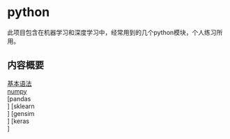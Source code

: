 # python
  此项目包含在机器学习和深度学习中，经常用到的几个python模块，个人练习所用。<br/>

## 内容概要
[基本语法]()<br/>
[numpy<br/>]()
[pandas<br/>]
[sklearn<br/>]
[gensim<br/>]
[keras<br/>]
